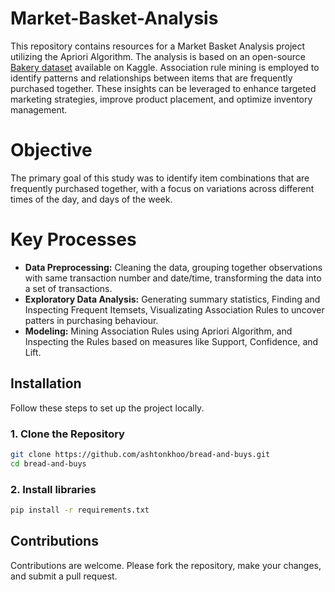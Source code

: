 # Market-Basket-Analysis
This repository contains resources for a Market Basket Analysis project utilizing the Apriori Algorithm. The analysis is based on an open-source [Bakery dataset](https://www.kaggle.com/datasets/akashdeepkuila/bakery/data) available on Kaggle. Association rule mining is employed to identify patterns and relationships between items that are frequently purchased together. These insights can be leveraged to enhance targeted marketing strategies, improve product placement, and optimize inventory management.

# Objective
The primary goal of this study was to identify item combinations that are frequently purchased together, with a focus on variations across different times of the day, and days of the week.

# Key Processes
* **Data Preprocessing:** Cleaning the data, grouping together observations with same transaction number and date/time, transforming the data into a set of transactions.
* **Exploratory Data Analysis:** Generating summary statistics, Finding and Inspecting Frequent Itemsets, Visualizating Association Rules to uncover patters in purchasing behaviour.
* **Modeling:** Mining Association Rules using Apriori Algorithm, and Inspecting the Rules based on measures like Support, Confidence, and Lift.

## Installation
Follow these steps to set up the project locally.

### 1. Clone the Repository
```bash
git clone https://github.com/ashtonkhoo/bread-and-buys.git
cd bread-and-buys
```

### 2. Install libraries
```bash
pip install -r requirements.txt
```

## Contributions
Contributions are welcome. Please fork the repository, make your changes, and submit a pull request.
